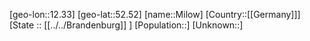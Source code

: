 ﻿---
location: [52.52,12.33]
type: City
tags:
- geo/City


SpocWebEntityId: 32485
isDeleted: false
confidential: public

---
[geo-lon::12.33]
[geo-lat::52.52]
[name::Milow]
[Country::[[Germany]]]
[State :: [[../../Brandenburg]] ]
[Population::]
[Unknown::]

